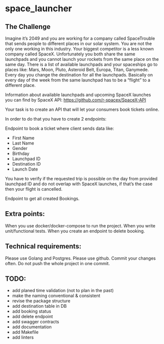 # space_launcher

## The Challenge
Imagine it’s 2049 and you are working for a company called SpaceTrouble that sends people to different places in our solar system. 
You are not the only one working in this industry. Your biggest competitor is a less known company called SpaceX. 
Unfortunately you both share the same launchpads and you cannot launch your rockets from the same place on the same day. 
There is a list of available launchpads and your spaceships go to places like: Mars, Moon, Pluto, Asteroid Belt, Europa, Titan, Ganymede. 
Every day you change the destination for all the launchpads. Basically on every day of the week from the same launchpad has to be a “flight” to a different place.

Information about available launchpads and upcoming SpaceX launches you can find by SpaceX API: https://github.com/r-spacex/SpaceX-API

Your task is to create an API that will let your consumers book tickets online.

In order to do that you have to create 2 endpoints:

Endpoint to book a ticket where client sends data like:
- First Name 
- Last Name 
- Gender 
- Birthday
- Launchpad ID
- Destination ID
- Launch Date

You have to verify if the requested trip is possible on the day from provided launchpad ID and do not overlap with SpaceX launches, if that’s the case then your flight is cancelled.

Endpoint to get all created Bookings.

## Extra points:
When you use docker/docker-compose to run the project.
When you write unit/functional tests.
When you create an endpoint to delete booking.

## Technical requirements:
Please use Golang and Postgres.
Please use github.
Commit your changes often. Do not push the whole project in one commit.

## TODO:
- add planed time validation (not to plan in the past)
- make the naming conventional & consistent
- revise the package structure
- add destination table in DB
- add booking status
- add delete endpoint
- add swagger contracts
- add documentation
- add Makefile
- add linters